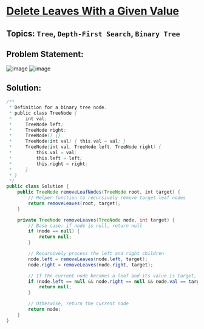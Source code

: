 # [Delete Leaves With a Given Value](https://leetcode.com/problems/delete-leaves-with-a-given-value/description/?envType=daily-question&envId=2024-05-17)
## Topics: `Tree`, `Depth-First Search`, `Binary Tree`
## Problem Statement:
![image](https://github.com/SiddhantKumarMaurya/LeetCode_Questions/assets/107787014/f3a9ec38-d3fa-4e4e-9396-1d7d2a54d2da)
![image](https://github.com/SiddhantKumarMaurya/LeetCode_Questions/assets/107787014/3ad6641a-12c0-40aa-94d0-7133a3525f30)
## Solution:
```java
/**
 * Definition for a binary tree node.
 * public class TreeNode {
 *     int val;
 *     TreeNode left;
 *     TreeNode right;
 *     TreeNode() {}
 *     TreeNode(int val) { this.val = val; }
 *     TreeNode(int val, TreeNode left, TreeNode right) {
 *         this.val = val;
 *         this.left = left;
 *         this.right = right;
 *     }
 * }
 */
public class Solution {
    public TreeNode removeLeafNodes(TreeNode root, int target) {
        // Helper function to recursively remove target leaf nodes
        return removeLeaves(root, target);
    }

    private TreeNode removeLeaves(TreeNode node, int target) {
        // Base case: if node is null, return null
        if (node == null) {
            return null;
        }

        // Recursively process the left and right children
        node.left = removeLeaves(node.left, target);
        node.right = removeLeaves(node.right, target);

        // If the current node becomes a leaf and its value is target, remove it
        if (node.left == null && node.right == null && node.val == target) {
            return null;
        }

        // Otherwise, return the current node
        return node;
    }
}
```
